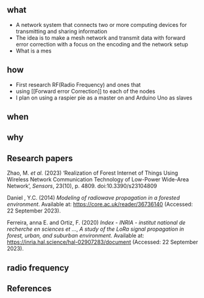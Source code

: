 ## what
- A network system that connects two or more computing devices for transmitting and sharing information
- The idea is to make a mesh  network  and transmit  data with forward error correction with a focus on the encoding and the network setup
- What is a  mes

## how

- First  research RF(Radio Frequency) and ones that  
-  using [[Forward error Correction]] to each of the nodes
- I plan on using  a raspier pie as a master on and Arduino  Uno as slaves 
## when 
## why

## Research  papers

Zhao, M. _et al._ (2023) ‘Realization of Forest Internet of Things Using Wireless Network Communication Technology of Low-Power Wide-Area Network’, _Sensors_, 23(10), p. 4809. doi:10.3390/s23104809

Daniel , Y.C. (2014) _Modeling of radiowave propagation in a forested environment_. Available at: https://core.ac.uk/reader/36736140 (Accessed: 22 September 2023).

Ferreira, anna E. and Ortiz, F. (2020) _Index - INRIA - institut national de recherche en sciences et ..._, _A study of the LoRa signal propagation in forest, urban, and suburban environment_. Available at: https://inria.hal.science/hal-02907283/document (Accessed: 22 September 2023).



## radio frequency


## References
